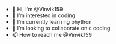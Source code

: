 - 👋 Hi, I’m @Vinvik159
- 👀 I’m interested in coding
- 🌱 I’m currently learning phython 
- 💞️ I’m looking to collaborate on c coding
- 📫 How to reach me @Vinvik159

<!---
Vinvik159/Vinvik159 is a ✨ special ✨ repository because its `README.md` (this file) appears on your GitHub profile.
You can click the Preview link to take a look at your changes.
--->
